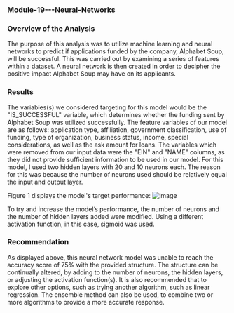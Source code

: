### Module-19---Neural-Networks

### Overview of the Analysis

The purpose of this analysis was to utilize machine learning and neural networks to predict if applications funded by the company, Alphabet Soup, will be successful. This was carried out by examining a series of features within a dataset. A neural network is then created in order to decipher the positive impact Alphabet Soup may have on its applicants.

### Results

The variables(s) we considered targeting for this model would be the "IS_SUCCESSFUL" variable, which determines whether the funding sent by Alphabet Soup was utilized successfully. The feature variables of our model are as follows: application type, affiliation, government classification, use of funding, type of organization, business status, income, special considerations, as well as the ask amount for loans. The variables which were removed from our input data were the "EIN" and "NAME" columns, as they did not provide sufficient information to be used in our model.
For this model, I used two hidden layers with 20 and 10 neurons each. The reason for this was because the number of neurons used should be relatively equal the input and output layer.

Figure 1 displays the model's target performance:
![image](https://user-images.githubusercontent.com/93355719/161852369-65cad29f-cfd3-4924-b908-c2cf07f7422f.png)

 
To try and increase the model’s performance, the number of neurons and the number of hidden layers added were modified. Using a different activation function, in this case, sigmoid was used.

### Recommendation

As displayed above, this neural network model was unable to reach the accuracy score of 75% with the provided structure. The structure can be continually altered, by adding to the number of neurons, the hidden layers, or adjusting the activation function(s). It is also recommended that to explore other options, such as trying another algorithm, such as linear regression. The ensemble method can also be used, to combine two or more algorithms to provide a more accurate response.


